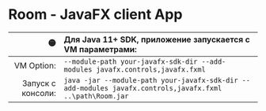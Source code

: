 # Room - JavaFX client App

|:yellow_circle:|Для **Java 11+ SDK**, приложение запускается с **VM** параметрами:|
|---:|:---|
|VM Option:|``--module-path your-javafx-sdk-dir --add-modules javafx.controls,javafx.fxml``|
|Запуск с консоли:|``java -jar --module-path your-javafx-sdk-dir --add-modules javafx.controls,javafx.fxml ..\path\Room.jar``|
